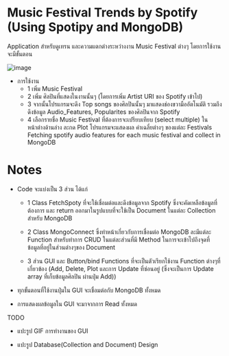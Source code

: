 # Music Festival Trends by Spotify (Using Spotipy and MongoDB)
Application สำหรับดูเทรน และความแตกต่างระหว่างงาน Music Festival ต่างๆ โดยการใช้งานจะมีขั้นตอน

![image](https://user-images.githubusercontent.com/84601005/203669306-5f0234a2-fdd7-4810-983a-25a83b68b28c.png)

- การใช้งาน
  -  1 เพิ่ม Music Festival
  -  2 เพิ่ม ศิลปินที่แสดงในงานนั้นๆ (โดยการเพิ่ม Artist URI ของ Spotify เข้าไป)
  -  3 จากนั้นโปรแกรมจะดึง Top songs ของศิลปินนั้นๆ มาแสดงช่องขวามืออัตโนมัติ รวมถึงดึงข้อมูล Audio_Features, Popularites ของศิลปินจาก Spotify
  -  4 เลือกรายชื่อ Music Festival ที่ต้องการจะเปรียบเทียบ (select multiple) ในหน้าต่างด้านล่าง ละกด Plot โปรแกรมจะแสดงผล ค่าเฉลี่ยต่างๆ ของแต่ละ Festivals 
Fetching spotify audio features for each music festival and collect in MongoDB

# Notes

- Code จะแบ่งเป็น 3 ส่วน
ได้แก่ 
  - 1 Class FetchSpoty ที่จะใช้เชื่อมต่อและดึงข้อมูลจาก Spotify ซึ่งจะคัดเหลือข้อมูลที่ต้องการ และ return ออกมาในรูปแบบที่จะใช้เป็น Document ในแต่ละ Collection สำหรับ MongoDB

  - 2 Class MongoConnect ซึ่งทำหน้าเกี่ยวกับการเชื่อมต่อ MongoDB ละมีแต่ละ Function สำหรับทำการ CRUD ในแต่ละส่วนที่มี Method ในการจะเข้าไปถึงจุดที่ ข้อมูลที่อยู่ในส่วนต่างๆของ Document 

  - 3 ส่วน GUI และ Button/bind Functions ที่จะเป็นตัวเรียกใช้งาน Function ต่างๆที่เกี่ยวข้อง (Add, Delete, Plot และการ Update ที่ซ่อนอยู่ (ซึ่งจะเป็นการ Update array ที่เก็บข้อมูลศิลปิน ผ่านปุ่ม Add)) 

- ทุกขั้นตอนที่ใช้งานปุ่มใน GUI จะเชื่อมต่อกับ MongoDB ทั้งหมด
- การแสดงผลข้อมูลใน GUI จะมาจากการ Read ทั้งหมด
 
 
TODO 
- แปะรูป GIF การทำงานของ GUI



- แปะรูป Database(Collection and Document) Design

